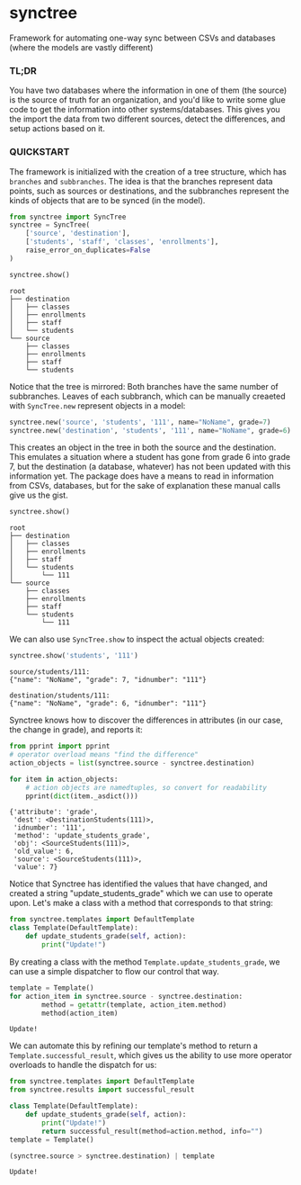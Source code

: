 
# synctree
Framework for automating one-way sync between CSVs and databases (where the models are vastly different)

### TL;DR

You have two databases where the information in one of them (the source) is the source of truth for an organization, and you'd like to write some glue code to get the information into other systems/databases. This gives you the import the data from two different sources, detect the differences, and setup actions based on it.

### QUICKSTART

The framework is initialized with the creation of a tree structure, which has `branches` and `subbranches`. The idea is that the branches represent data points, such as sources or destinations, and the subbranches represent the kinds of objects that are to be synced (in the model).


```python
from synctree import SyncTree
synctree = SyncTree(
    ['source', 'destination'], 
    ['students', 'staff', 'classes', 'enrollments'],
    raise_error_on_duplicates=False
)

synctree.show()
```

    root
    ├── destination
    │   ├── classes
    │   ├── enrollments
    │   ├── staff
    │   └── students
    └── source
        ├── classes
        ├── enrollments
        ├── staff
        └── students
    


Notice that the tree is mirrored: Both branches have the same number of subbranches. Leaves of each subbranch, which can be manually creaeted with `SyncTree.new` represent objects in a model:


```python
synctree.new('source', 'students', '111', name="NoName", grade=7)
synctree.new('destination', 'students', '111', name="NoName", grade=6)
```

This creates an object in the tree in both the source and the destination. This emulates a situation where a student has gone from grade 6 into grade 7, but the destination (a database, whatever) has not been updated with this information yet. The package does have a means to read in information from CSVs, databases, but for the sake of explanation these manual calls give us the gist.


```python
synctree.show()
```

    root
    ├── destination
    │   ├── classes
    │   ├── enrollments
    │   ├── staff
    │   └── students
    │       └── 111
    └── source
        ├── classes
        ├── enrollments
        ├── staff
        └── students
            └── 111
    


We can also use ```SyncTree.show``` to inspect the actual objects created:


```python
synctree.show('students', '111')
```

    source/students/111:
    {"name": "NoName", "grade": 7, "idnumber": "111"}
    
    destination/students/111:
    {"name": "NoName", "grade": 6, "idnumber": "111"}
    


Synctree knows how to discover the differences in attributes (in our case, the change in grade), and reports it:


```python
from pprint import pprint
# operator overload means "find the difference"
action_objects = list(synctree.source - synctree.destination)

for item in action_objects:
    # action objects are namedtuples, so convert for readability
    pprint(dict(item._asdict()))
```

    {'attribute': 'grade',
     'dest': <DestinationStudents(111)>,
     'idnumber': '111',
     'method': 'update_students_grade',
     'obj': <SourceStudents(111)>,
     'old_value': 6,
     'source': <SourceStudents(111)>,
     'value': 7}


Notice that Synctree has identified the values that have changed, and created a string "update_students_grade" which we can use to operate upon. Let's make a class with a method that corresponds to that string:


```python
from synctree.templates import DefaultTemplate
class Template(DefaultTemplate):
    def update_students_grade(self, action):
        print("Update!")
```

By creating a class with the method ```Template.update_students_grade```, we can use a simple dispatcher to flow our control that way.


```python
template = Template()
for action_item in synctree.source - synctree.destination:
        method = getattr(template, action_item.method)
        method(action_item)
```

    Update!


We can automate this by refining our template's method to return a ```Template.successful_result```, which gives us the ability to use more operator overloads to handle the dispatch for us:


```python
from synctree.templates import DefaultTemplate
from synctree.results import successful_result

class Template(DefaultTemplate):
    def update_students_grade(self, action):
        print("Update!")
        return successful_result(method=action.method, info="")
template = Template()

(synctree.source > synctree.destination) | template
```

    Update!



```python

```
